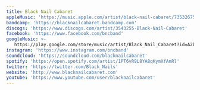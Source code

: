 ```yaml
---
title: Black Nail Cabaret
appleMusic: 'https://music.apple.com/artist/black-nail-cabaret/735326758'
bandcamp: 'https://blacknailcabaret.bandcamp.com'
discogs: 'https://www.discogs.com/artist/3543255-Black-Nail-Cabaret'
facebook: 'https://www.facebook.com/bncband'
googleMusic: >-
   https://play.google.com/store/music/artist/Black_Nail_Cabaret?id=A2baeh5v56dulcpjbpoh25xbhp4
instagram: 'https://www.instagram.com/bncband'
soundcloud: 'https://soundcloud.com/blacknailcabaret'
spotify: 'https://open.spotify.com/artist/1PT6vR9L8YA8qKymXfAnRl'
twitter: 'https://twitter.com/Black_Nails'
website: 'http://www.blacknailcabaret.com'
youtube: 'https://www.youtube.com/user/blacknailcabaret'
---
```

